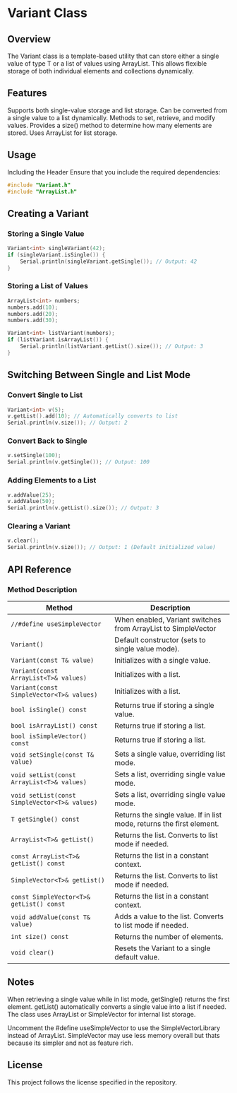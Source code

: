 # Variant Class

## Overview
The Variant class is a template-based utility that can store either a single value of type T or a list of values using ArrayList<T>. This allows flexible storage of both individual elements and collections dynamically.

## Features
Supports both single-value storage and list storage.
Can be converted from a single value to a list dynamically.
Methods to set, retrieve, and modify values.
Provides a size() method to determine how many elements are stored.
Uses ArrayList<T> for list storage.

## Usage
Including the Header
Ensure that you include the required dependencies:

```cpp
#include "Variant.h"
#include "ArrayList.h"
```

## Creating a Variant
### Storing a Single Value
```cpp
Variant<int> singleVariant(42);
if (singleVariant.isSingle()) {
    Serial.println(singleVariant.getSingle()); // Output: 42
}
```

### Storing a List of Values
```cpp
ArrayList<int> numbers;
numbers.add(10);
numbers.add(20);
numbers.add(30);

Variant<int> listVariant(numbers);
if (listVariant.isArrayList()) {
    Serial.println(listVariant.getList().size()); // Output: 3
}
```
## Switching Between Single and List Mode
### Convert Single to List
```cpp
Variant<int> v(5);
v.getList().add(10); // Automatically converts to list
Serial.println(v.size()); // Output: 2
```
### Convert Back to Single
```cpp
v.setSingle(100);
Serial.println(v.getSingle()); // Output: 100
```
### Adding Elements to a List
```cpp
v.addValue(25);
v.addValue(50);
Serial.println(v.getList().size()); // Output: 3
```
### Clearing a Variant
```cpp
v.clear();
Serial.println(v.size()); // Output: 1 (Default initialized value)
```

## API Reference
### Method Description
| Method                  | Description                                                                 |
|-------------------------|-----------------------------------------------------------------------------|
| `//#define useSimpleVector` | When enabled, Variant switches from ArrayList to SimpleVector            |
| `Variant()`             | Default constructor (sets to single value mode).                            |
| `Variant(const T& value)` | Initializes with a single value.                                           |
| `Variant(const ArrayList<T>& values)` | Initializes with a list.                                       |
| `Variant(const SimpleVector<T>& values)` | Initializes with a list.                                    |
| `bool isSingle() const` | Returns true if storing a single value.                                     |
| `bool isArrayList() const` | Returns true if storing a list.                                           |
| `bool isSimpleVector() const` | Returns true if storing a list.                                        |
| `void setSingle(const T& value)` | Sets a single value, overriding list mode.                          |
| `void setList(const ArrayList<T>& values)` | Sets a list, overriding single value mode.                |
| `void setList(const SimpleVector<T>& values)` | Sets a list, overriding single value mode.             |
| `T getSingle() const`   | Returns the single value. If in list mode, returns the first element.       |
| `ArrayList<T>& getList()` | Returns the list. Converts to list mode if needed.                        |
| `const ArrayList<T>& getList() const` | Returns the list in a constant context.                       |
| `SimpleVector<T>& getList()` | Returns the list. Converts to list mode if needed.                     |
| `const SimpleVector<T>& getList() const` | Returns the list in a constant context.                    |
| `void addValue(const T& value)` | Adds a value to the list. Converts to list mode if needed.           |
| `int size() const`      | Returns the number of elements.                                             |
| `void clear()`          | Resets the Variant to a single default value.                               |


## Notes
When retrieving a single value while in list mode, getSingle() returns the first element.
getList() automatically converts a single value into a list if needed.
The class uses ArrayList<T> or SimpleVector<T> for internal list storage.

Uncomment the #define useSimpleVector to use the SimpleVectorLibrary instead of ArrayList. SimpleVector may use less memory overall but thats because its simpler and not as feature rich.
## License
This project follows the license specified in the repository.